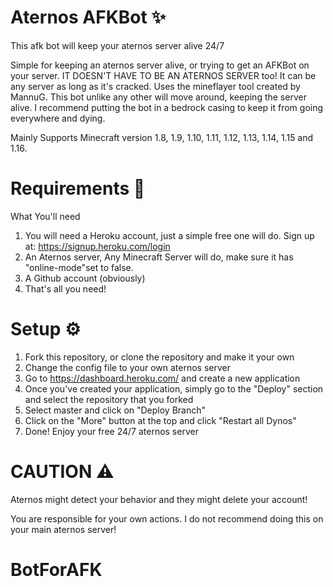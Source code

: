 # Aternos AFKBot ✨
This afk bot will keep your aternos server alive 24/7

Simple for keeping an aternos server alive, or trying to get an AFKBot on your server. 
IT DOESN'T HAVE TO BE AN ATERNOS SERVER too! It can be any server as long as it's cracked. Uses the mineflayer tool created by MannuG. This bot unlike any other will move around, keeping the server alive. I recommend putting the bot in a bedrock casing to keep it from going everywhere and dying.

Mainly Supports Minecraft version 1.8, 1.9, 1.10, 1.11, 1.12, 1.13, 1.14, 1.15 and 1.16.

# Requirements 🎒
What You'll need

1. You will need a Heroku account, just a simple free one will do. Sign up at: https://signup.heroku.com/login
2. An Aternos server, Any Minecraft Server will do, make sure it has "online-mode"set to false.
3. A Github account (obviously)
5. That's all you need!

# Setup ⚙
1. Fork this repository, or clone the repository and make it your own
2. Change the config file to your own aternos server
3. Go to https://dashboard.heroku.com/ and create a new application
4. Once you've created your application, simply go to the "Deploy" section and select the repository that you forked
5. Select master and click on "Deploy Branch"
6. Click on the "More" button at the top and click "Restart all Dynos"
7. Done! Enjoy your free 24/7 aternos server

# CAUTION ⚠
Aternos might detect your behavior and they might delete your account!

You are responsible for your own actions. I do not recommend doing this on your main aternos server!
# BotForAFK
